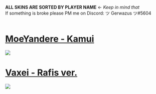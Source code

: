 **ALL SKINS ARE SORTED BY PLAYER NAME** <- *Keep in mind that* <br>
If something is broke please PM me on Discord: ツ Gerwazus ツ#5604
<br>
<br>
# [MoeYandere - Kamui](http://puu.sh/Dt3QZ/17ed54f84c.osk)
![](https://osu.ppy.sh/ss/13839041/b64c)
<br>
# [Vaxei - Rafis ver.](https://joofixd.s-ul.eu/NyoJDqSp)
![](https://osu.ppy.sh/ss/13422086/af38)
